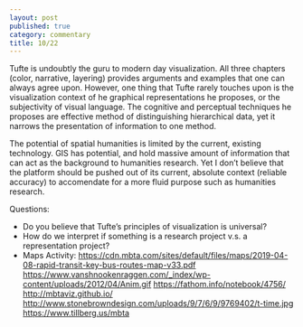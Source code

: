 ```yaml
---
layout: post
published: true
category: commentary
title: 10/22
---
```

Tufte is undoubtly the guru to modern day visualization. All three chapters (color, narrative, layering) provides arguments and examples that one can always agree upon. However, one thing that Tufte rarely touches upon is the visualization context of he graphical representations he proposes, or the subjectivity of visual language. The cognitive and perceptual techniques he proposes are effective method of distinguishing hierarchical data, yet it narrows the presentation of information to one method. 

The potential of spatial humanities is limited by the current, existing technology. GIS has potential, and hold massive amount of information that can act as the background to humanities research. Yet I don’t believe that the platform should be pushed out of its current, absolute context (reliable accuracy) to accomendate for a more fluid purpose such as humanities research. 

Questions: 
- Do you believe that Tufte’s principles of visualization is universal? 
- How do we interpret if something is a research project v.s. a representation project?
- Maps Activity:
https://cdn.mbta.com/sites/default/files/maps/2019-04-08-rapid-transit-key-bus-routes-map-v33.pdf
https://www.vanshnookenraggen.com/_index/wp-content/uploads/2012/04/Anim.gif
https://fathom.info/notebook/4756/
http://mbtaviz.github.io/
http://www.stonebrowndesign.com/uploads/9/7/6/9/9769402/t-time.jpg
https://www.tillberg.us/mbta